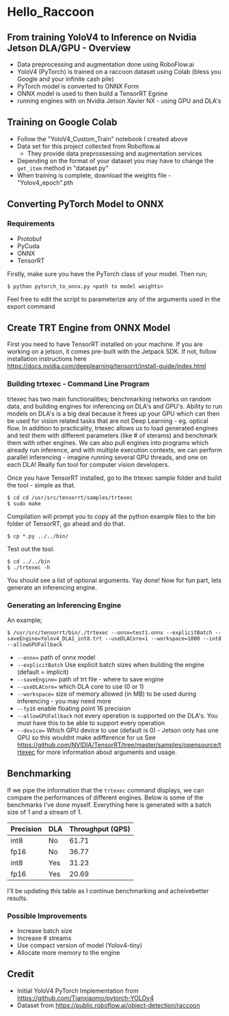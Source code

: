 # Hello_Raccoon

## From training YoloV4 to Inference on Nvidia Jetson DLA/GPU - Overview
- Data preprocessing and augmentation done using RoboFlow.ai
- YoloV4 (PyTorch) is trained on a raccoon dataset using Colab (bless you Google and your infinite cash pile) 
- PyTorch model is converted to ONNX Form
- ONNX model is used to then build a TensorRT Egnine
- running engines with on Nvidia Jetson Xavier NX - using GPU and DLA's 

## Training on Google Colab
- Follow the "YoloV4_Custom_Train" notebook I created above 
- Data set for this project collected from Roboflow.ai 
  - They provide data preprossessing and augmentation services
- Depending on the format of your dataset you may have to change the `get_item` method in "dataset.py"
- When training is complete, download the weights file - "Yolov4_epoch<latest epoch>".pth
  
## Converting PyTorch Model to ONNX

### Requirements
- Protobuf
- PyCuda
- ONNX
- TensorRT

Firstly, make sure you have the PyTorch class of your model. Then run;
```
$ python pytorch_to_onnx.py <path to model weights> 
```
Feel free to edit the script to parameterize any of the arguments used in the export command

## Create TRT Engine from ONNX Model
First you need to have TensorRT installed on your machine. If you are working on a jetson, it comes pre-built with the Jetpack SDK. If not, follow installation instructions here https://docs.nvidia.com/deeplearning/tensorrt/install-guide/index.html

### Building trtexec - Command Line Program

trtexec has two main functionalities; benchmarking networks on random data, and building engines for inferencing on DLA's and GPU's. Ability to run models on DLA's is a big deal because it frees up your GPU which can then be used for vision related tasks that are not Deep Learning - eg. optical flow. In addition to practicality, trtexec allows us to load generated engines and test them with different parameters (like # of sterams) and benchmark them with other engines. We can also pull engines into programs which already run inference, and with multiple execution contexts, we can perform parallel inferencing - imagine running several GPU threads, and one on each DLA! Really fun tool for computer vision developers.

Once you have TensorRT installed, go to the trtexec sample folder and build the tool - simple as that. 
```
$ cd cd /usr/src/tensorrt/samples/trtexec 
$ sudo make
```
Compilation will prompt you to copy all the python example files to the bin folder of TensorRT, go ahead and do that.
```
$ cp *.py ../../bin/
```
Test out the tool.
```
$ cd ../../bin
$ ./trtexec -h
```
You should see a list of optional arguments. Yay done! Now for fun part, lets generate an inferencing engine.

### Generating an Inferencing Engine
An example;
```
$ /usr/src/tensorrt/bin/./trtexec --onnx=test1.onnx --explicitBatch --saveEngine=Yolov4_DLA1_int8.trt --useDLACore=1 --workspace=1000 --int8 --allowGPUFallback
```
- `--onnx=`              path of onnx model
- `--explicitBatch`      Use explicit batch sizes when building the engine (default = implicit)
-  `--saveEngine=`       path of trt file - where to save engine
- `--useDLACore=`        which DLA core to use (0 or 1)
- `--workspace=`         size of memory allowed (in MB) to be used during inferencing - you may need more
- `--fp16`               enable floating point 16 precision
- `--allowGPUFallback`   not every operation is supported on the DLA's. You must have this to be able to support every operation
- `--device=`            Which GPU device to use (default is 0) - Jetson only has one GPU so this wouldnt make adifference for us
See https://github.com/NVIDIA/TensorRT/tree/master/samples/opensource/trtexec for more information about arguments and usage.

## Benchmarking
If we pipe the information that the `trtexec` command displays, we can compare the performances of different engines. Below is some of the benchmarks I've done myself. Everything here is generated with a batch size of 1 and a stream of 1.

| Precision | DLA | Throughput (QPS) |
|-----------|-----|------------------|
| int8      | No  |     61.71        |
| fp16      | No  |     36.77        |
| int8      | Yes |     31.23        |
| fp16      | Yes |     20.69        |

I'll be updating this table as I continue benchmarking and acheivebetter results.

### Possible Improvements
- Increase batch size
- Increase # streams
- Use compact version of model (Yolov4-tiny)
- Allocate more memory to the engine 
 
## Credit
- Initial YoloV4 PyTorch Implementation from https://github.com/Tianxiaomo/pytorch-YOLOv4
- Dataset from https://public.roboflow.ai/object-detection/raccoon
